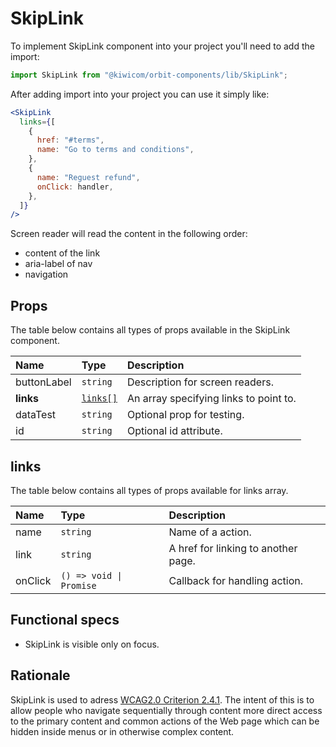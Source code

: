 # SkipLink

To implement SkipLink component into your project you'll need to add the import:

```jsx
import SkipLink from "@kiwicom/orbit-components/lib/SkipLink";
```

After adding import into your project you can use it simply like:

```jsx
<SkipLink
  links={[
    {
      href: "#terms",
      name: "Go to terms and conditions",
    },
    {
      name: "Reguest refund",
      onClick: handler,
    },
  ]}
/>
```

Screen reader will read the content in the following order:

- content of the link
- aria-label of nav
- navigation

## Props

The table below contains all types of props available in the SkipLink component.

| Name        | Type                | Description                            |
| :---------- | :------------------ | :------------------------------------- |
| buttonLabel | `string`            | Description for screen readers.        |
| **links**   | [`links[]`](#links) | An array specifying links to point to. |
| dataTest    | `string`            | Optional prop for testing.             |
| id          | `string`            | Optional id attribute.                 |

## links

The table below contains all types of props available for links array.

| Name    | Type                    | Description                         |
| :------ | :---------------------- | :---------------------------------- |
| name    | `string`                | Name of a action.                   |
| link    | `string`                | A href for linking to another page. |
| onClick | `() => void \| Promise` | Callback for handling action.       |

## Functional specs

- SkipLink is visible only on focus.

## Rationale

SkipLink is used to adress [WCAG2.0 Criterion 2.4.1](https://www.w3.org/TR/UNDERSTANDING-WCAG20/navigation-mechanisms-skip.html).
The intent of this is to allow people who navigate sequentially through content more direct access to the primary content and common actions of the Web page which can be hidden inside menus or in otherwise complex content.
